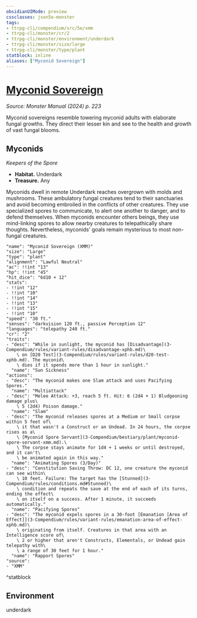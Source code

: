 ```yaml
---
obsidianUIMode: preview
cssclasses: json5e-monster
tags:
- ttrpg-cli/compendium/src/5e/xmm
- ttrpg-cli/monster/cr/2
- ttrpg-cli/monster/environment/underdark
- ttrpg-cli/monster/size/large
- ttrpg-cli/monster/type/plant
statblock: inline
aliases: ["Myconid Sovereign"]
---
```

# [Myconid Sovereign](3-Compendium\bestiary\plant/myconid-sovereign-xmm.md)
*Source: Monster Manual (2024) p. 223*  

Myconid sovereigns resemble towering myconid adults with elaborate fungal growths. They direct their lesser kin and see to the health and growth of vast fungal blooms.

## Myconids

*Keepers of the Spore*

- **Habitat.** Underdark  
- **Treasure.** Any  

Myconids dwell in remote Underdark reaches overgrown with molds and mushrooms. These ambulatory fungal creatures tend to their sanctuaries and avoid becoming embroiled in the conflicts of other creatures. They use specialized spores to communicate, to alert one another to danger, and to defend themselves. When myconids encounter others beings, they use mind-linking spores to allow nearby creatures to telepathically share thoughts. Nevertheless, myconids' goals remain mysterious to most non-fungal creatures.

```statblock
"name": "Myconid Sovereign (XMM)"
"size": "Large"
"type": "plant"
"alignment": "Lawful Neutral"
"ac": !!int "13"
"hp": !!int "45"
"hit_dice": "6d10 + 12"
"stats":
- !!int "12"
- !!int "10"
- !!int "14"
- !!int "13"
- !!int "15"
- !!int "10"
"speed": "30 ft."
"senses": "darkvision 120 ft., passive Perception 12"
"languages": "telepathy 240 ft."
"cr": "2"
"traits":
- "desc": "While in sunlight, the myconid has [Disadvantage](3-Compendium/rules/variant-rules/disadvantage-xphb.md)\
    \ on [D20 Test](3-Compendium/rules/variant-rules/d20-test-xphb.md). The myconid\
    \ dies if it spends more than 1 hour in sunlight."
  "name": "Sun Sickness"
"actions":
- "desc": "The myconid makes one Slam attack and uses Pacifying Spores."
  "name": "Multiattack"
- "desc": "Melee Attack: +3, reach 5 ft. Hit: 6 (2d4 + 1) Bludgeoning damage plus\
    \ 5 (2d4) Poison damage."
  "name": "Slam"
- "desc": "The myconid releases spores at a Medium or Small corpse within 5 feet of\
    \ it that wasn't a Construct or an Undead. In 24 hours, the corpse rises as a\
    \ [Myconid Spore Servant](3-Compendium/bestiary/plant/myconid-spore-servant-xmm.md).\
    \ The corpse stays animate for 1d4 + 1 weeks or until destroyed, and it can't\
    \ be animated again in this way."
  "name": "Animating Spores (3/Day)"
- "desc": "Constitution Saving Throw: DC 12, one creature the myconid can see within\
    \ 10 feet. Failure: The target has the [Stunned](3-Compendium/rules/conditions.md#Stunned)\
    \ condition and repeats the save at the end of each of its turns, ending the effect\
    \ on itself on a success. After 1 minute, it succeeds automatically."
  "name": "Pacifying Spores"
- "desc": "The myconid expels spores in a 30-foot [Emanation [Area of Effect]](3-Compendium/rules/variant-rules/emanation-area-of-effect-xphb.md)\
    \ originating from itself. Creatures in that area with an Intelligence score of\
    \ 2 or higher that aren't Constructs, Elementals, or Undead gain telepathy with\
    \ a range of 30 feet for 1 hour."
  "name": "Rapport Spores"
"source":
- "XMM"
```
^statblock

## Environment

underdark